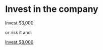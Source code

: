 # Invest in the company

[Invest $3,000](millionaire.md)

or risk it and:

[Invest $8,000](bankrupt.md)
